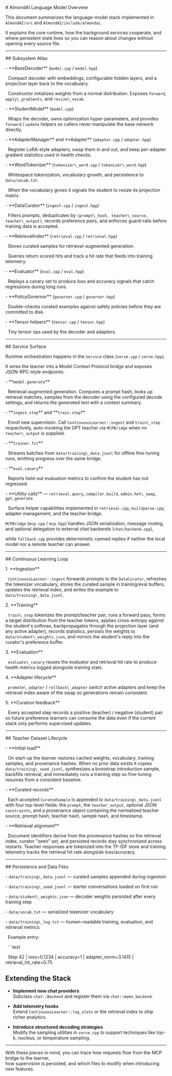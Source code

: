 \# AlmondAI Language Model Overview



This document summarizes the language-model stack implemented in `AlmondAI/src` and `AlmondAI/include/almondai`.  

It explains the core runtime, how the background services cooperate, and where persistent state lives so you can reason about changes without opening every source file.



---



\## Subsystem Atlas



\- \*\*BaseDecoder\*\* (`model.cpp` / `model.hpp`)  

&nbsp; Compact decoder with embeddings, configurable hidden layers, and a projection layer back to the vocabulary.  

&nbsp; Constructor initializes weights from a normal distribution. Exposes `forward`, `apply\_gradients`, and `resize\_vocab`.



\- \*\*StudentModel\*\* (`model.cpp`)  

&nbsp; Wraps the decoder, owns optimization hyper-parameters, and provides `forward` / `update` helpers so callers never manipulate the base network directly.



\- \*\*AdapterManager\*\* and \*\*Adapter\*\* (`adapter.cpp` / `adapter.hpp`)  

&nbsp; Register LoRA-style adapters, swap them in and out, and keep per-adapter gradient statistics used in health checks.



\- \*\*WordTokenizer\*\* (`tokenizer\_word.cpp` / `tokenizer\_word.hpp`)  

&nbsp; Whitespace tokenization, vocabulary growth, and persistence to `data/vocab.txt`.  

&nbsp; When the vocabulary grows it signals the student to resize its projection matrix.



\- \*\*DataCurator\*\* (`ingest.cpp` / `ingest.hpp`)  

&nbsp; Filters prompts, deduplicates by `(prompt\_hash, teacher\_source, teacher\_output)`, records preference pairs, and enforces guard-rails before training data is accepted.



\- \*\*RetrievalIndex\*\* (`retrieval.cpp` / `retrieval.hpp`)  

&nbsp; Stores curated samples for retrieval-augmented generation.  

&nbsp; Queries return scored hits and track a hit rate that feeds into training telemetry.



\- \*\*Evaluator\*\* (`eval.cpp` / `eval.hpp`)  

&nbsp; Replays a canary set to produce loss and accuracy signals that catch regressions during long runs.



\- \*\*PolicyGovernor\*\* (`governor.cpp` / `governor.hpp`)  

&nbsp; Double-checks curated examples against safety policies before they are committed to disk.



\- \*\*Tensor helpers\*\* (`tensor.cpp` / `tensor.hpp`)  

&nbsp; Tiny tensor ops used by the decoder and adapters.



---



\## Service Surface



Runtime orchestration happens in the `Service` class (`serve.cpp` / `serve.hpp`).  

It wires the learner into a Model Context Protocol bridge and exposes JSON-RPC-style endpoints:



\- \*\*`model.generate`\*\*  

&nbsp; Retrieval-augmented generation. Computes a prompt hash, looks up retrieval matches, samples from the decoder using the configured decode settings, and returns the generated text with a context summary.



\- \*\*`ingest.step`\*\* and \*\*`train.step`\*\*  

&nbsp; Enroll new supervision. Call `ContinuousLearner::ingest` and `train\_step` respectively, auto-invoking the GPT teacher via `MCPBridge` when no `teacher\_output` is supplied.



\- \*\*`trainer.fit`\*\*  

&nbsp; Streams batches from `data/training\_data.jsonl` for offline fine-tuning runs, emitting progress over the same bridge.



\- \*\*`eval.canary`\*\*  

&nbsp; Reports held-out evaluation metrics to confirm the student has not regressed.



\- \*\*Utility calls\*\* — `retrieval.query`, `compiler.build`, `admin.hot\_swap`, `gpt.generate`  

&nbsp; Surface helper capabilities implemented in `retrieval.cpp`, `buildparse.cpp`, adapter management, and the teacher bridge.



`MCPBridge` (`mcp.cpp` / `mcp.hpp`) handles JSON serialization, message routing, and optional delegation to external chat backends (`chat/backend.cpp`),  

while `fallback.cpp` provides deterministic canned replies if neither the local model nor a remote teacher can answer.



---



\## Continuous Learning Loop



1\. \*\*Ingestion\*\*  

&nbsp;  `ContinuousLearner::ingest` forwards prompts to the `DataCurator`, refreshes the tokenizer vocabulary, stores the curated sample in training/eval buffers, updates the retrieval index, and writes the example to `data/training\_data.jsonl`.



2\. \*\*Training\*\*  

&nbsp;  `train\_step` tokenizes the prompt/teacher pair, runs a forward pass, forms a target distribution from the teacher tokens, applies cross-entropy against the student's softmax, backpropagates through the projection layer (and any active adapter), records statistics, persists the weights to `data/student\_weights.json`, and mirrors the student's reply into the curator's preference buffer.



3\. \*\*Evaluation\*\*  

&nbsp;  `evaluate\_canary` reuses the evaluator and retrieval hit rate to produce health metrics logged alongside training stats.



4\. \*\*Adapter lifecycle\*\*  

&nbsp;  `promote\_adapter` / `rollback\_adapter` switch active adapters and keep the retrieval index aware of the swap so generations remain consistent.



5\. \*\*Curation feedback\*\*  

&nbsp;  Every accepted step records a positive (teacher) / negative (student) pair so future preference learners can consume the data even if the current stack only performs supervised updates.



---



\## Teacher Dataset Lifecycle



\- \*\*Initial load\*\*

&nbsp; On start-up the learner restores cached weights, vocabulary, training samples, and provenance hashes. When no prior data exists it copies `data/training\_seed.jsonl`, synthesizes a bootstrap introduction sample, backfills retrieval, and immediately runs a training step so fine-tuning resumes from a consistent baseline.



\- \*\*Curated records\*\*

&nbsp; Each accepted `CuratedSample` is appended to `data/training\_data.jsonl` with four top-level fields: the `prompt`, the `teacher_output`, optional JSON `constraints`, and a provenance object containing the normalized teacher source, prompt hash, teacher hash, sample hash, and timestamp.



\- \*\*Retrieval alignment\*\*

&nbsp; Document identifiers derive from the provenance hashes so the retrieval index, curator "seen" set, and persisted records stay synchronized across restarts. Teacher responses are tokenized into the TF-IDF store and training telemetry tracks the retrieval hit rate alongside loss/accuracy.



---



\## Persistence and Data Files



\- `data/training\_data.jsonl` — curated samples appended during ingestion  

\- `data/training\_seed.jsonl` — starter conversations loaded on first run  

\- `data/student\_weights.json` — decoder weights persisted after every training step  

\- `data/vocab.txt` — serialized tokenizer vocabulary  

\- `data/training\_log.txt` — human-readable training, evaluation, and retrieval metrics  



&nbsp; Example entry:

&nbsp; ```text

&nbsp; Step 42 | loss=0.1234 | accuracy=1 | adapter\_norm=3.1415 | retrieval\_hit\_rate=0.75


## Extending the Stack

- **Implement new chat providers**  
  Subclass `chat::Backend` and register them via `chat::make_backend`.

- **Add telemetry hooks**  
  Extend `ContinuousLearner::log_stats` or the retrieval index to ship richer analytics.

- **Introduce structured decoding strategies**  
  Modify the sampling utilities in `serve.cpp` to support techniques like top-k, nucleus, or temperature sampling.

---

With these pieces in mind, you can trace how requests flow from the MCP bridge to the learner,  
how supervision is persisted, and which files to modify when introducing new features.


